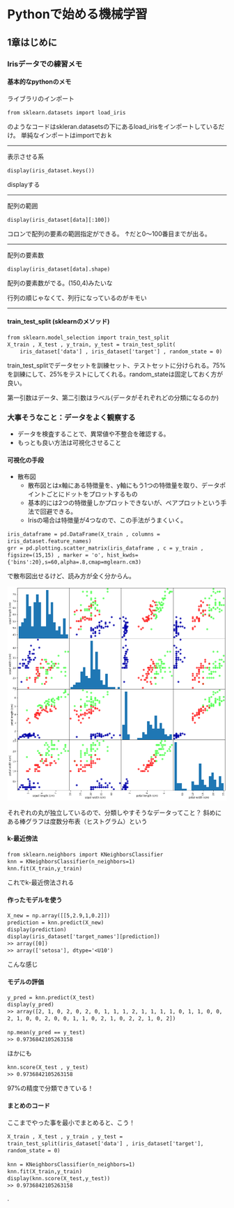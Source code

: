 # Pythonで始める機械学習

## 1章はじめに

### Irisデータでの練習メモ


#### 基本的なpythonのメモ

ライブラリのインポート
```
from sklearn.datasets import load_iris
```
のようなコードはskleran.datasetsの下にあるload_irisをインポートしているだけ。
単純なインポートはimportでおｋ

---
表示させる系
```
display(iris_dataset.keys())
```
displayする

---

配列の範囲
```
display(iris_dataset[data][:100])
```
コロンで配列の要素の範囲指定ができる。
↑だと0〜100番目までが出る。

---

配列の要素数
```
display(iris_dataset[data].shape)
```
配列の要素数がでる。(150,4)みたいな

行列の順じゃなくて、列行になっているのがキモい

---

#### train_test_split (sklearnのメソッド)

```
from sklearn.model_selection import train_test_split
X_train , X_test , y_train, y_test = train_test_split(
    iris_dataset['data'] , iris_dataset['target'] , random_state = 0)
```
train_test_splitでデータセットを訓練セット、テストセットに分けられる。75%を訓練にして、25%をテストにしてくれる。random_stateは固定しておく方が良い。

第一引数はデータ、第二引数はラベル(データがそれぞれどの分類になるのか)


### 大事そうなこと：データをよく観察する

* データを検査することで、異常値や不整合を確認する。
* もっとも良い方法は可視化させること

#### 可視化の手段
* 散布図
    * 散布図とはx軸にある特徴量を、y軸にもう1つの特徴量を取り、データポイントごとにドットをプロットするもの
    * 基本的には2つの特徴量しかプロットできないが、ペアプロットという手法で回避できる。
    * Irisの場合は特徴量が4つなので、この手法がうまくいく。

```
iris_dataframe = pd.DataFrame(X_train , columns = iris_dataset.feature_names)
grr = pd.plotting.scatter_matrix(iris_dataframe , c = y_train , figsize=(15,15) , marker = 'o', hist_kwds={'bins':20},s=60,alpha=.8,cmap=mglearn.cm3)
```

で散布図出せるけど、読み方が全く分からん。

![scatter_matrix](img/scatter_matrix.png)

それぞれの丸が独立しているので、分類しやすそうなデータってこと？
斜めにある棒グラフは度数分布表（ヒストグラム）という


#### k-最近傍法

```
from sklearn.neighbors import KNeighborsClassifier
knn = KNeighborsClassifier(n_neighbors=1)
knn.fit(X_train,y_train)
```
これでk-最近傍法される

#### 作ったモデルを使う

```
X_new = np.array([[5,2.9,1,0.2]])
prediction = knn.predict(X_new)
display(prediction)
display(iris_dataset['target_names'][prediction])
>> array([0])
>> array(['setosa'], dtype='<U10')
```
こんな感じ


#### モデルの評価

```
y_pred = knn.predict(X_test)
display(y_pred)
>> array([2, 1, 0, 2, 0, 2, 0, 1, 1, 1, 2, 1, 1, 1, 1, 0, 1, 1, 0, 0, 2, 1, 0, 0, 2, 0, 0, 1, 1, 0, 2, 1, 0, 2, 2, 1, 0, 2])

np.mean(y_pred == y_test)
>> 0.9736842105263158
```
ほかにも
```
knn.score(X_test , y_test)
>> 0.9736842105263158
```

97%の精度で分類できている！


#### まとめのコード

ここまでやった事を最小でまとめると、こう！

```
X_train , X_test , y_train , y_test = train_test_split(iris_dataset['data'] , iris_dataset['target'], random_state = 0)

knn = KNeighborsClassifier(n_neighbors=1)
knn.fit(X_train,y_train)
display(knn.score(X_test,y_test))
>> 0.9736842105263158
```



. 